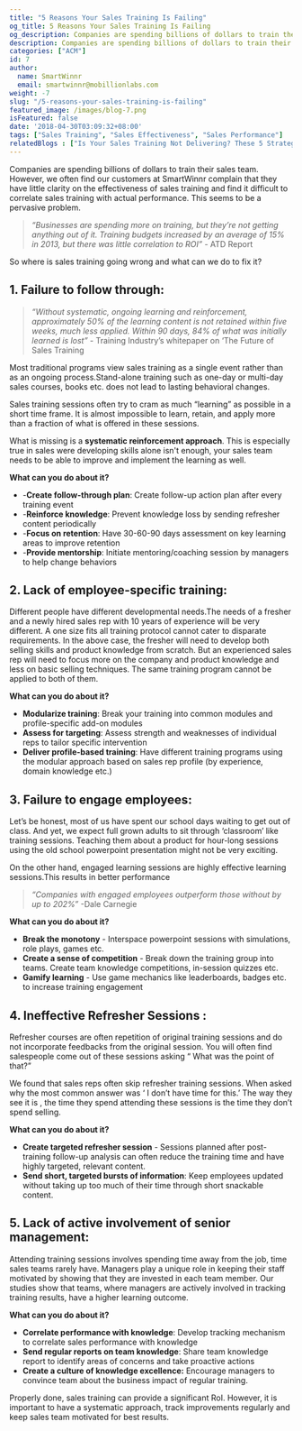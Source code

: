```yaml
---
title: "5 Reasons Your Sales Training Is Failing"
og_title: 5 Reasons Your Sales Training Is Failing
og_description: Companies are spending billions of dollars to train their sales team. However, we often find our customers at SmartWinnr complain that they have little clarity on the effectiveness of sales training and find it difficult to correlate sales training with actual performance.
description: Companies are spending billions of dollars to train their sales team. However, we often find our customers at SmartWinnr complain that they have little clarity on the effectiveness of sales training and find it difficult to correlate sales training with actual performance.
categories: ["ACM"]
id: 7
author:
  name: SmartWinnr
  email: smartwinnr@mobillionlabs.com
weight: -7
slug: "/5-reasons-your-sales-training-is-failing"
featured_image: /images/blog-7.png
isFeatured: false
date: '2018-04-30T03:09:32+08:00'
tags: ["Sales Training", "Sales Effectiveness", "Sales Performance"]
relatedBlogs : ["Is Your Sales Training Not Delivering? These 5 Strategies Will Change That", "7 Effective Ways to Increase Sales Effectiveness", "Why continuous training is important in sales?", "Ways to Challenge the Forgetting Curve", "Use Micro-Learning to Turbo-Charge your Sales Team"]
---
```


Companies are spending billions of dollars to train their sales team. However, we often find our customers at SmartWinnr complain that they have little clarity on the effectiveness of sales training and find it difficult to correlate sales training with actual performance. This seems to be a pervasive problem.  

>_“Businesses are spending more on training, but they’re not getting anything out of it. Training budgets increased by an average of 15% in 2013, but there was little correlation to ROI”_ - ATD Report

So where is sales training going wrong and what can we do to fix it?  

## 1. Failure to follow through:

> _“Without systematic, ongoing learning and reinforcement, approximately
> 50% of the learning content is not retained within five weeks, much
> less applied. Within 90 days, 84% of what was initially learned is
> lost”_ - Training Industry’s whitepaper on ‘The Future of Sales
> Training

Most traditional programs view sales training as a single event rather than as an ongoing process.Stand-alone training such as one-day or multi-day sales courses, books etc. does not lead to lasting behavioral changes.

Sales training sessions often try to cram as much “learning” as possible in a short time frame. It is almost impossible to learn, retain, and apply more than a fraction of what is offered in these sessions.

What is missing is a **systematic reinforcement approach**. This is especially true in sales were developing skills alone isn't enough,  your sales team needs to be able to improve and implement the learning as well.

**What can you do about it?**

   * -**Create follow-through plan**:  Create follow-up action plan after every training event  
   * -**Reinforce knowledge**:  Prevent knowledge loss by sending refresher content periodically  
   * -**Focus on retention**: Have 30-60-90 days assessment on key learning areas to improve retention  
   * -**Provide mentorship**: Initiate mentoring/coaching session by managers to help change behaviors  


## 2. Lack of employee-specific training:

 Different people have different developmental needs.The needs of a fresher and a newly hired sales rep with 10 years of experience will be very different. A one size fits all training protocol cannot cater to disparate requirements. In the above case, the fresher will need to develop both selling skills and product knowledge from scratch. But an experienced sales rep will need to focus more on the company and product knowledge and less on basic selling techniques. The same training program cannot be applied to both of them.

**What can you do about it?**

* **Modularize training**: Break your training into common modules and
   profile-specific add-on modules
* **Assess for targeting**: Assess strength
   and weaknesses of individual reps to tailor specific intervention
* **Deliver profile-based training**: Have different training programs
   using the modular approach based on sales rep profile (by experience,
   domain knowledge etc.)  


## 3. Failure to engage employees:
Let’s be honest, most of us have spent our school days waiting to get out of class. And yet, we expect full grown adults to sit through ‘classroom’ like training sessions. Teaching them about a product for hour-long sessions using the old school powerpoint presentation might not be very exciting.

On the other hand, engaged learning sessions are highly effective learning sessions.This results in better performance

>  _“Companies with engaged employees outperform those without by up to
> 202%”_ -Dale Carnegie

**What can you do about it?**

* **Break the monotony** - Interspace powerpoint sessions with simulations, role plays, games etc.
* **Create a sense of competition** - Break down the training group into teams. Create team knowledge competitions, in-session quizzes etc.
* **Gamify learning** - Use game mechanics like leaderboards, badges etc. to increase training engagement

## 4. Ineffective Refresher Sessions :
Refresher courses are often repetition of original training sessions and do not incorporate feedbacks from the original session. You will often find salespeople come out of these sessions asking “ What was the point of that?”

We found that sales reps often skip refresher training sessions. When asked why the most common answer was ‘ I don’t have time for this.’ The way they see it is , the time they spend attending these sessions is the time they don’t spend selling.

**What can you do about it?**

* **Create targeted refresher session** - Sessions planned after post-training follow-up analysis can often reduce the training time and have highly targeted, relevant content.
* **Send short, targeted bursts of information**: Keep employees updated without taking up too much of their time through short snackable content.

## 5. Lack of active involvement of senior management:
 Attending training sessions involves spending time away from the job, time sales teams rarely have. Managers play a unique role in keeping their staff motivated by showing that they are invested in each team member. Our studies show that teams, where managers are actively involved in tracking training results, have a higher learning outcome.

**What can you do about it?**

* **Correlate performance with knowledge**: Develop tracking mechanism to correlate sales performance with knowledge
* **Send regular reports on team knowledge**: Share team knowledge report to identify areas of concerns and take proactive actions
* **Create a culture of knowledge excellence:** Encourage managers to convince team about the business impact of regular training.

Properly done, sales training can provide a significant RoI. However, it is important to have a systematic approach, track improvements regularly and keep sales team motivated for best results.

<!-- <img class="ml-blog-page-image" center-align alt="5 reasons your sales training is failing" src="/images/5 Reasons Your Sales Training is Failing.png"> -->
